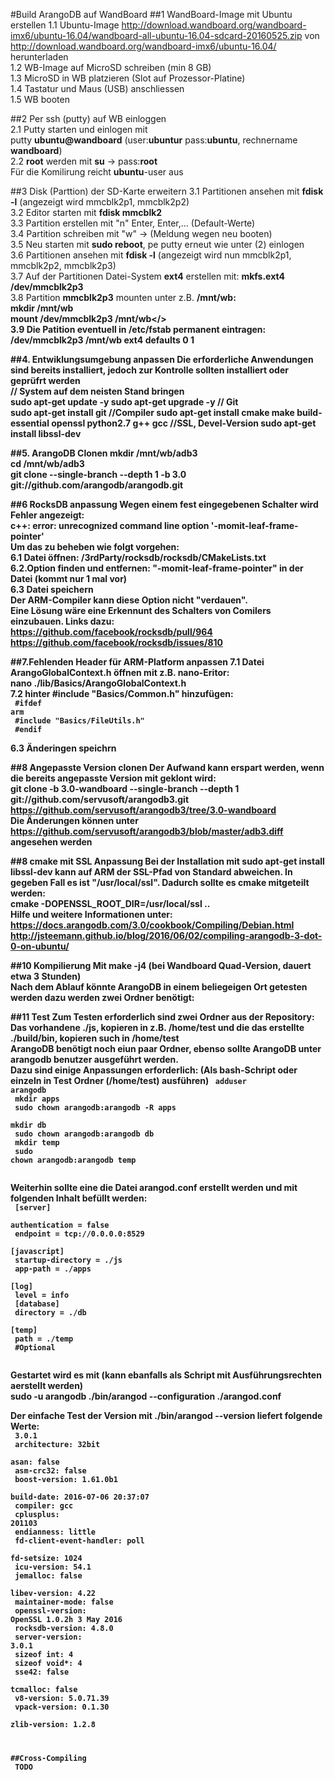 #Build ArangoDB auf WandBoard
##1 WandBoard-Image mit Ubuntu erstellen 
1.1 Ubuntu-Image <http://download.wandboard.org/wandboard-imx6/ubuntu-16.04/wandboard-all-ubuntu-16.04-sdcard-20160525.zip> von  <http://download.wandboard.org/wandboard-imx6/ubuntu-16.04/> herunterladen <br>
1.2 WB-Image auf MicroSD schreiben (min 8 GB)  <br>
1.3 MicroSD in WB platzieren (Slot auf Prozessor-Platine) <br>
1.4 Tastatur und Maus (USB) anschliessen <br>
1.5 WB booten <br>

##2 Per ssh (putty) auf WB einloggen <br>
2.1 Putty starten und einlogen mit <br>
 putty <b>ubuntu@wandboard</b> (user:<b>ubuntur</b> pass:<b>ubuntu</b>, rechnername <b>wandboard</b>) <br>
2.2 <b>root</b> werden mit <b>su</b> -> pass:<b>root</b><br> 
Für die Komilirung reicht <b>ubuntu</b>-user aus<br>

##3 Disk (Parttion) der SD-Karte erweitern
3.1 Partitionen ansehen mit <b>fdisk -l</b> (angezeigt wird mmcblk2p1, mmcblk2p2) <br>
3.2 Editor starten mit <b>fdisk mmcblk2</b> <br>
3.3 Partition erstellen mit "n" Enter, Enter,... (Default-Werte) <br>
3.4 Partition schreiben mit "w" -> (Meldung wegen neu booten) <br>
3.5 Neu starten mit <b>sudo reboot</b>, pe putty erneut wie unter (2) einlogen <br>
3.6 Partitionen ansehen mit  <b>fdisk -l</b> (angezeigt wird nun mmcblk2p1, mmcblk2p2, mmcblk2p3) <br>
3.7 Auf der Partitionen Datei-System <b>ext4</b> erstellen mit: <b>mkfs.ext4 /dev/mmcblk2p3</b> <br>
3.8 Partition <b>mmcblk2p3</b> mounten unter z.B. <b>/mnt/wb:</b> <br>
 <b>mkdir /mnt/wb</b> <br>
 <b>mount /dev/mmcblk2p3 /mnt/wb</> <br>
3.9 Die Patition eventuell in <b>/etc/fstab</b> permanent eintragen: <br>
 <b>/dev/mmcblk2p3  /mnt/wb  ext4  defaults  0 1</b>

##4. Entwiklungsumgebung anpassen
Die erforderliche Anwendungen sind bereits installiert, jedoch zur Kontrolle sollten installiert oder geprüfrt werden<br>
// System auf dem neisten Stand bringen<br>
<b>sudo apt-get update -y</b>
<b>sudo apt-get upgrade -y</b>
// Git<br>
<b>sudo apt-get install git</b>
//Compiler<rb>
<b>sudo apt-get install cmake make build-essential openssl python2.7 g++ gcc</b>
//SSL, Devel-Version 
<b>sudo apt-get install libssl-dev</b>

##5. ArangoDB Clonen
  <b>mkdir /mnt/wb/adb3</b> <br>
  <b>cd /mnt/wb/adb3</b> <br>
  <b>git clone --single-branch --depth 1 -b 3.0 git://github.com/arangodb/arangodb.git</b> <br>

##6 RocksDB anpassung
Wegen einem fest eingegebenen Schalter wird Fehler angezeigt: <br>
<b>c++: error: unrecognized command line option '-momit-leaf-frame-pointer'</b> <br>
Um das zu beheben wie folgt vorgehen: <br>
6.1 Datei öffnen: <b>/3rdParty/rocksdb/rocksdb/CMakeLists.txt</b><br>
6.2.Option finden und entfernen: <b>"-momit-leaf-frame-pointer"</b> in der Datei (kommt nur 1 mal vor)<br>
6.3 Datei speichern<br>
Der ARM-Compiler kann diese Option nicht "verdauen". <br>
Eine Lösung wäre eine Erkennunt des Schalters von Comilers einzubauen. Links dazu:<br> 
<https://github.com/facebook/rocksdb/pull/964><br>
<https://github.com/facebook/rocksdb/issues/810><br>

##7.Fehlenden Header für ARM-Platform anpassen
7.1 Datei <b>ArangoGlobalContext.h</b> öffnen mit z.B. nano-Eritor: <br>
<b>nano ./lib/Basics/ArangoGlobalContext.h</b> <br>
7.2 hinter <b>#include "Basics/Common.h" </b> hinzufügen: <br>
<code>
 #ifdef __arm__<br>
 #include "Basics/FileUtils.h"<br>
 #endif<br>
</code>
6.3 Änderingen speichrn  <br>

##8 Angepasste Version clonen 
Der Aufwand kann erspart werden, wenn die bereits angepasste Version mit geklont wird:<br>
<b>git clone -b 3.0-wandboard --single-branch --depth 1 git://github.com/servusoft/arangodb3.git</b> <br>
<https://github.com/servusoft/arangodb3/tree/3.0-wandboard><br>
Die Änderungen können unter <https://github.com/servusoft/arangodb3/blob/master/adb3.diff> angesehen werden<br>

##8 cmake mit SSL Anpassung
Bei der Installation mit <b>sudo apt-get install libssl-dev</b> kann auf ARM der SSL-Pfad von Standard abweichen.
In gegeben Fall es ist "/usr/local/ssl". Dadurch sollte es cmake mitgeteilt werden:<br>
<b>cmake -DOPENSSL_ROOT_DIR=/usr/local/ssl ..</b> <br>
Hilfe und weitere Informationen unter:<br>
<https://docs.arangodb.com/3.0/cookbook/Compiling/Debian.html><br>
<http://jsteemann.github.io/blog/2016/06/02/compiling-arangodb-3-dot-0-on-ubuntu/>


##10 Kompilierung 
Mit <b>make -j4</b> (bei Wandboard Quad-Version, dauert etwa 3 Stunden)<br>
Nach dem Ablauf könnte ArangoDB in einem beliegeigen Ort getesten werden dazu werden zwei Ordner benötigt:

##11 Test 
Zum Testen erforderlich sind zwei Ordner aus der Repository:
Das vorhandene <b>./js</b>, kopieren in z.B. <b>/home/test</b> und 
die das erstellte <b>./build/bin</b>, kopieren such in <b>/home/test</b><br>
ArangoDB benötigt noch eiun paar Ordner, ebenso sollte ArangoDB unter <b>arangodb</b> benutzer ausgeführt werden. <br>
Dazu sind einige Anpassungen erforderlich: (Als bash-Schript oder einzeln in Test Ordner (/home/test) ausführen)
<code>
adduser arangodb<br>
mkdir apps<br>
sudo chown arangodb:arangodb -R apps<br>
mkdir db<br>
sudo chown arangodb:arangodb db<br>
mkdir temp<br>
sudo chown arangodb:arangodb temp<br>
</code><br>

Weiterhin sollte eine die Datei <b>arangod.conf</b> erstellt werden und mit folgenden Inhalt befüllt werden:<br>
<code>
[server]<br>
authentication = false<br>
endpoint = tcp://0.0.0.0:8529<br>
[javascript]<br>
startup-directory = ./js<br>
app-path = ./apps<br>
[log]<br>
level = info<br>
[database]<br>
directory = ./db<br>
[temp]<br>
path = ./temp<br>
#Optional<br>
</code><br>

Gestartet wird es mit (kann ebanfalls als Schript mit Ausführungsrechten aerstellt werden)<br>
<b>sudo -u arangodb ./bin/arangod --configuration ./arangod.conf</b>

Der einfache Test der Version mit <b>./bin/arangod --version</b> liefert folgende Werte:<br>
<code>
3.0.1<br>
architecture: 32bit<br>
asan: false<br>
asm-crc32: false<br>
boost-version: 1.61.0b1<br>
build-date: 2016-07-06 20:37:07<br>
compiler: gcc<br>
cplusplus: 201103<br>
endianness: little<br>
fd-client-event-handler: poll<br>
fd-setsize: 1024<br>
icu-version: 54.1<br>
jemalloc: false<br>
libev-version: 4.22<br>
maintainer-mode: false<br>
openssl-version: OpenSSL 1.0.2h  3 May 2016<br>
rocksdb-version: 4.8.0<br>
server-version: 3.0.1<br>
sizeof int: 4<br>
sizeof void*: 4<br>
sse42: false<br>
tcmalloc: false<br>
v8-version: 5.0.71.39<br>
vpack-version: 0.1.30<br>
zlib-version: 1.2.8<br>


##Cross-Compiling <br>
TODO
